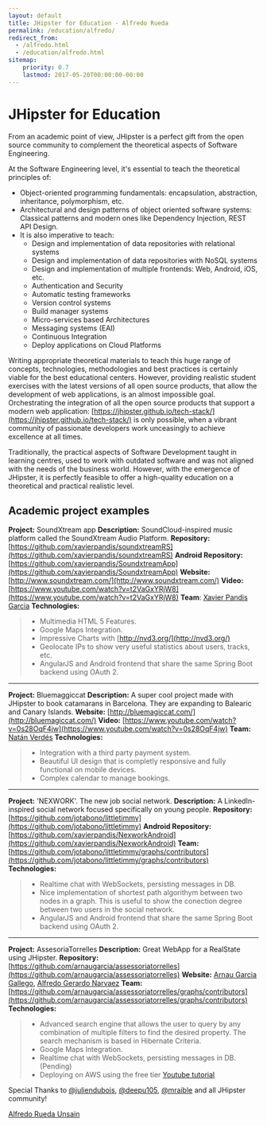 ```yaml
---
layout: default
title: JHipster for Education - Alfredo Rueda
permalink: /education/alfredo/
redirect_from:
  - /alfredo.html
  - /education/alfredo.html
sitemap:
    priority: 0.7
    lastmod: 2017-05-20T00:00:00-00:00
---
```



JHipster for Education
======================

From an academic point of view, JHipster is a perfect gift from the open source community to complement the theoretical aspects of Software Engineering.

At the Software Engineering level, it's essential to teach the theoretical principles of:

* Object-oriented programming fundamentals: encapsulation, abstraction, inheritance, polymorphism, etc.
* Architectural and design patterns of object oriented software systems: Classical patterns and modern ones like Dependency Injection, REST API Design.
* It is also imperative to teach:	 
	 * Design and implementation of data repositories with relational systems
	 * Design and implementation of data repositories with NoSQL systems
	 * Design and implementation of multiple frontends: Web, Android, iOS, etc.
	 * Authentication and Security
	 * Automatic testing frameworks
	 * Version control systems
	 * Build manager systems
	 * Micro-services based Architectures
	 * Messaging systems (EAI)
	 * Continuous Integration
     * Deploy applications on Cloud Platforms

Writing appropriate theoretical materials to teach this huge range of concepts, technologies, methodologies and best practices is certainly viable for the best educational centers. However, providing realistic student exercises with the latest versions of all open source products, that allow the development of web applications, is an almost impossible goal. Orchestrating the integration of all the open source products that support a modern web application: [https://jhipster.github.io/tech-stack/](https://jhipster.github.io/tech-stack/) is only possible, when a vibrant community of passionate developers work unceasingly to achieve excellence at all times.

Traditionally, the practical aspects of Software Development taught in learning centres, used to work with outdated software and was not aligned with the needs of the business world. However, with the emergence of JHipster, it is perfectly feasible to offer a high-quality education on a theoretical and practical realistic level.


Academic project examples
----------------
**Project:** SoundXtream app
**Description:** SoundCloud-inspired music platform called the SoundXtream Audio Platform.
**Repository:** [https://github.com/xavierpandis/soundxtreamRS](https://github.com/xavierpandis/soundxtreamRS)
**Android Repository:** [https://github.com/xavierpandis/SoundxtreamApp](https://github.com/xavierpandis/SoundxtreamApp)
**Website:** [http://www.soundxtream.com/](http://www.soundxtream.com/) 
**Video:** [https://www.youtube.com/watch?v=t2VaGxYRjW8](https://www.youtube.com/watch?v=t2VaGxYRjW8)
**Team**: [Xavier Pandis Garcia](https://www.linkedin.com/in/xavierpandisgarcia)
**Technologies:**
>* Multimedia HTML 5 Features.
>* Google Maps Integration.
>* Impressive Charts with [http://nvd3.org/](http://nvd3.org/)
>* Geolocate IPs to show very useful statistics about users, tracks, etc.
>* AngularJS and Android frontend that share the same Spring Boot backend using OAuth 2.

----------
**Project:** Bluemaggiccat
**Description:** A super cool project made with JHipster to book catamarans in Barcelona. They are expanding to Balearic and Canary Islands.
**Website:** [http://bluemagiccat.com/](http://bluemagiccat.com/)
**Video:** [https://www.youtube.com/watch?v=0s28OqF4jw](https://www.youtube.com/watch?v=0s28OqF4jw)
**Team:** [Natán Verdés](https://www.linkedin.com/in/natanverdes/?locale=en_US)
**Technologies:**
>* Integration with a third party payment system.
>* Beautiful UI design that is completly responsive and fully functional on mobile devices.
>* Complex calendar to manage bookings.

----------
**Project:** 'NEXWORK'. The new job social network.
**Description:** A LinkedIn-inspired social network focused specifically on young people.
**Repository:** [https://github.com/jotabono/littletimmy](https://github.com/jotabono/littletimmy)
**Android Repository:** [https://github.com/xavierpandis/NexworkAndroid](https://github.com/xavierpandis/NexworkAndroid)
**Team:** [https://github.com/jotabono/littletimmy/graphs/contributors](https://github.com/jotabono/littletimmy/graphs/contributors)
**Technologies:**
>* Realtime chat with WebSockets, persisting messages in DB.
>* Nice implementation of shortest path algorithym between two nodes in a graph. This is useful to show the conection degree between two users in the social network.
>* AngularJS and Android frontend that share the same Spring Boot backend using OAuth 2.

----------
**Project:** AssesoriaTorrelles
**Description:** Great WebApp for a RealState using JHipster.
**Repository:** [https://github.com/arnaugarcia/assessoriatorrelles](https://github.com/arnaugarcia/assessoriatorrelles) 
**Website:** [Arnau Garcia Gallego](http://arnaugarcia.com/), [Alfredo Gerardo Narvaez](https://www.linkedin.com/in/alfdocimo/)
**Team:** [https://github.com/arnaugarcia/assessoriatorrelles/graphs/contributors](https://github.com/arnaugarcia/assessoriatorrelles/graphs/contributors) 
**Technologies:**
>* Advanced search engine that allows the user to query by any combination of multiple filters to find the desired property. The search mechanism is based in Hibernate Criteria.
>* Google Maps Integration.
>* Realtime chat with WebSockets, persisting messages in DB. (Pending)
>* Deploying on AWS using the free tier [Youtube tutorial](https://www.youtube.com/watch?v=6N3elMAzyfU)

Special Thanks to [@juliendubois](https://twitter.com/juliendubois), [@deepu105](https://twitter.com/deepu105), [@mraible](https://twitter.com/mraible) and all JHipster community!


[Alfredo Rueda Unsain](https://www.linkedin.com/in/alfredorueda/)